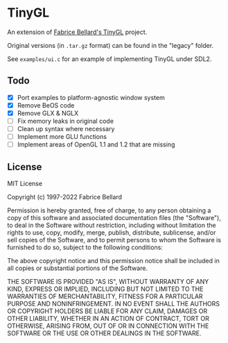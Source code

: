 # TinyGL

An extension of [Fabrice Bellard's TinyGL](https://bellard.org/TinyGL/) project.

Original versions (in `.tar.gz` format) can be found in the "legacy" folder.

See `examples/ui.c` for an example of implementing TinyGL under SDL2.

## Todo

- [x] Port examples to platform-agnostic window system
- [x] Remove BeOS code
- [x] Remove GLX & NGLX
- [ ] Fix memory leaks in original code
- [ ] Clean up syntax where necessary
- [ ] Implement more GLU functions
- [ ] Implement areas of OpenGL 1.1 and 1.2 that are missing

## License

MIT License

Copyright (c) 1997-2022 Fabrice Bellard

Permission is hereby granted, free of charge, to any person obtaining a copy
of this software and associated documentation files (the "Software"), to deal
in the Software without restriction, including without limitation the rights
to use, copy, modify, merge, publish, distribute, sublicense, and/or sell
copies of the Software, and to permit persons to whom the Software is
furnished to do so, subject to the following conditions:

The above copyright notice and this permission notice shall be included in all
copies or substantial portions of the Software.

THE SOFTWARE IS PROVIDED "AS IS", WITHOUT WARRANTY OF ANY KIND, EXPRESS OR
IMPLIED, INCLUDING BUT NOT LIMITED TO THE WARRANTIES OF MERCHANTABILITY,
FITNESS FOR A PARTICULAR PURPOSE AND NONINFRINGEMENT. IN NO EVENT SHALL THE
AUTHORS OR COPYRIGHT HOLDERS BE LIABLE FOR ANY CLAIM, DAMAGES OR OTHER
LIABILITY, WHETHER IN AN ACTION OF CONTRACT, TORT OR OTHERWISE, ARISING FROM,
OUT OF OR IN CONNECTION WITH THE SOFTWARE OR THE USE OR OTHER DEALINGS IN THE
SOFTWARE.
